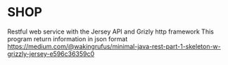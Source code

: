 # SHOP
Restful web service with the Jersey API and Grizly http framework
This program return information in json format 
https://medium.com/@wakingrufus/minimal-java-rest-part-1-skeleton-w-grizzly-jersey-e596c36359c0
